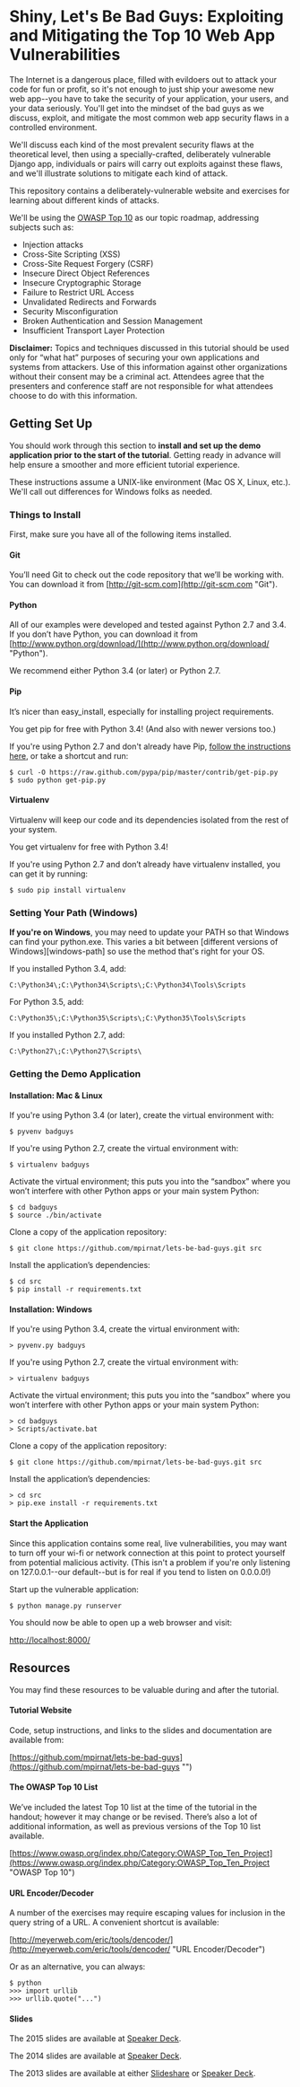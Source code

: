 # Shiny, Let's Be Bad Guys: Exploiting and Mitigating the Top 10 Web App Vulnerabilities

The Internet is a dangerous place, filled with evildoers out to attack your code
for fun or profit, so it's not enough to just ship your awesome new web app--you
have to take the security of your application, your users, and your data
seriously.  You'll get into the mindset of the bad guys as we discuss, exploit,
and mitigate the most common web app security flaws in a controlled environment.

We'll discuss each kind of the most prevalent security flaws at the theoretical
level, then using a specially-crafted, deliberately vulnerable Django app,
individuals or pairs will carry out exploits against these flaws, and we'll
illustrate solutions to mitigate each kind of attack.

This repository contains a deliberately-vulnerable website and exercises for
learning about different kinds of attacks.

We'll be using the [OWASP Top 10][top10] as our topic roadmap, addressing
subjects such as:

 * Injection attacks
 * Cross-Site Scripting (XSS)
 * Cross-Site Request Forgery (CSRF)
 * Insecure Direct Object References
 * Insecure Cryptographic Storage
 * Failure to Restrict URL Access
 * Unvalidated Redirects and Forwards
 * Security Misconfiguration
 * Broken Authentication and Session Management
 * Insufficient Transport Layer Protection

**Disclaimer:** Topics and techniques discussed in this tutorial should be used
only for “what hat” purposes of securing your own applications and systems from
attackers.  Use of this information against other organizations without their
consent may be a criminal act.  Attendees agree that the presenters and
conference staff are not responsible for what attendees choose to do with this
information.


## Getting Set Up

You should work through this section to **install and set up the demo
application prior to the start of the tutorial**.  Getting ready in advance
will help ensure a smoother and more efficient tutorial experience.

These instructions assume a UNIX-like environment (Mac OS X, Linux, etc.).
We'll call out differences for Windows folks as needed.


### Things to Install

First, make sure you have all of the following items installed.

#### Git

You’ll need Git to check out the code repository that we’ll be working with. You
can download it from [http://git-scm.com](http://git-scm.com "Git").


#### Python

All of our examples were developed and tested against Python 2.7 and 3.4.
If you don’t have Python, you can download it from
[http://www.python.org/download/](http://www.python.org/download/ "Python").

We recommend either Python 3.4 (or later) or Python 2.7.


#### Pip

It’s nicer than easy_install, especially for installing project requirements.

You get pip for free with Python 3.4! (And also with newer versions too.)

If you're using Python 2.7 and don't already have Pip, [follow the instructions
here](https://pip.pypa.io/en/stable/installing/), or take a shortcut and run:

    $ curl -O https://raw.github.com/pypa/pip/master/contrib/get-pip.py
    $ sudo python get-pip.py


#### Virtualenv

Virtualenv will keep our code and its dependencies isolated from the rest of
your system.

You get virtualenv for free with Python 3.4!

If you're using Python 2.7 and don’t already have virtualenv
installed, you can get it by running:

    $ sudo pip install virtualenv

### Setting Your Path (Windows)

**If you're on Windows**,
you may need to update your PATH
so that Windows can find your python.exe.
This varies a bit between
[different versions of Windows][windows-path]
so use the method that's right for your OS.

If you installed Python 3.4, add:

    C:\Python34\;C:\Python34\Scripts\;C:\Python34\Tools\Scripts

For Python 3.5, add:

    C:\Python35\;C:\Python35\Scripts\;C:\Python35\Tools\Scripts

If you installed Python 2.7, add:

    C:\Python27\;C:\Python27\Scripts\


### Getting the Demo Application

#### Installation: Mac & Linux

If you're using Python 3.4 (or later), create the virtual environment with:

    $ pyvenv badguys

If you're using Python 2.7, create the virtual environment with:

    $ virtualenv badguys

Activate the virtual environment; this puts you into the “sandbox” where you
won’t interfere with other Python apps or your main system Python:

    $ cd badguys
    $ source ./bin/activate

Clone a copy of the application repository:

    $ git clone https://github.com/mpirnat/lets-be-bad-guys.git src

Install the application’s dependencies:

    $ cd src
    $ pip install -r requirements.txt


#### Installation: Windows

If you're using Python 3.4, create the virtual environment with:

    > pyvenv.py badguys

If you're using Python 2.7, create the virtual environment with:

    > virtualenv badguys

Activate the virtual environment; this puts you into the “sandbox” where you
won’t interfere with other Python apps or your main system Python:

    > cd badguys
    > Scripts/activate.bat

Clone a copy of the application repository:

    $ git clone https://github.com/mpirnat/lets-be-bad-guys.git src

Install the application’s dependencies:

    > cd src
    > pip.exe install -r requirements.txt


#### Start the Application

Since this application contains some real, live vulnerabilities, you may want to
turn off your wi-fi or network connection at this point to protect yourself from
potential malicious activity.  (This isn't a problem if you're only listening on
127.0.0.1--our default--but is for real if you tend to listen on 0.0.0.0!)

Start up the vulnerable application:

    $ python manage.py runserver

You should now be able to open up a web browser and visit:

[http://localhost:8000/](http://localhost:8000/ "the demo app")


## Resources

You may find these resources to be valuable during and after the tutorial.

#### Tutorial Website

Code, setup instructions, and links to the slides and documentation are
available from:

[https://github.com/mpirnat/lets-be-bad-guys](https://github.com/mpirnat/lets-be-bad-guys
"")

#### The OWASP Top 10 List

We’ve included the latest Top 10 list at the time of the tutorial in the
handout; however it may change or be revised.  There’s also a lot of additional
information, as well as previous versions of the Top 10 list available.

[https://www.owasp.org/index.php/Category:OWASP_Top_Ten_Project](https://www.owasp.org/index.php/Category:OWASP_Top_Ten_Project
"OWASP Top 10")

#### URL Encoder/Decoder

A number of the exercises may require escaping values for inclusion in the query
string of a URL.  A convenient shortcut is available:

[http://meyerweb.com/eric/tools/dencoder/](http://meyerweb.com/eric/tools/dencoder/
"URL Encoder/Decoder")

Or as an alternative, you can always:

    $ python
    >>> import urllib
    >>> urllib.quote("...")

#### Slides

The 2015 slides are available at [Speaker Deck][slides4].

The 2014 slides are available at [Speaker Deck][slides3].

The 2013 slides are available at either [Slideshare][slides1] or [Speaker
Deck][slides2].


[top10]: https://www.owasp.org/index.php/Category:OWASP_Top_Ten_Project
[slides1]: http://www.slideshare.net/mpirnat/lets-be-bad-guys
[slides2]: https://speakerdeck.com/mpirnat/shiny-lets-be-bad-guys-exploiting-and-mitigating-the-top-10-web-app-vulnerabilities
[slides3]: https://speakerdeck.com/mpirnat/shiny-lets-be-bad-guys-exploiting-and-mitigating-the-top-10-web-app-vulnerabilities-2014-edition
[slides4]: https://speakerdeck.com/mpirnat/shiny-lets-be-bad-guys-exploiting-and-mitigating-the-top-10-web-app-vulnerabilities-2015-edition
